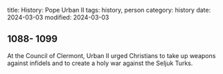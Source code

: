 title: History: Pope Urban II
tags: history, person
category: history
date: 2024-03-03
modified: 2024-03-03


 1088-
1099
-
At the Council of Clermont,
 Urban II urged Christians to take up weapons against infidels and
 to create a holy war against the Seljuk Turks.




